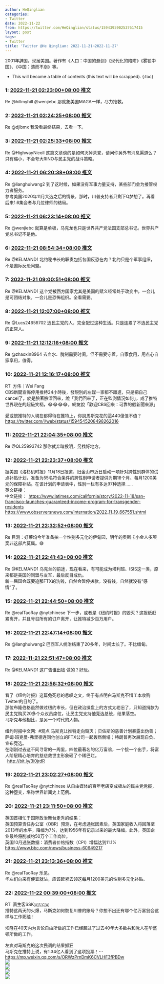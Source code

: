 ```yaml
---
author: HeQinglian
categories:
- Twitter
date: 2022-11-22
from: https://twitter.com/HeQinglian/status/1594395902537617415
layout: post
tags:
- Twitter
title: 'Twitter @He Qinglian: 2022-11-21~2022-11-27'
---
```


2001年辞国，现居美国。著作有《人口：中国的悬剑》《现代化的陷阱》《雾锁中国》、《中国：溃而不崩》等。 

* This will become a table of contents (this text will be scrapped).
{:toc}

### 1: [2022-11-21 02:23:00+08:00 推文](https://twitter.com/HeQinglian/status/1594395902537617415)

Re @hillmyhill @wenjiebc 那就象美国MAGA一样，尽力抢救。

### 2: [2022-11-21 02:24:25+08:00 推文](https://twitter.com/HeQinglian/status/1594396259699286018)

Re @djlbmx 我没看最终结果，去看一下。

### 3: [2022-11-21 02:25:33+08:00 推文](https://twitter.com/HeQinglian/status/1594396544912031748)

Re @HighwayNicoll 这篇文章谈的是如何灭掉茶党，请问你另外有消息渠道么？只有缩小，不会夸大RINO与民主党的战斗策略。

### 4: [2022-11-21 06:20:38+08:00 推文](https://twitter.com/HeQinglian/status/1594455705334996993)

Re @lianghuiwang2 到了这时候，如果没有军事力量支持，某些部门会为接管权力者服务。<br>参考美国2020年11月大选之后的情景，那时，川普支持者只剩下Q梦想了。再看后来1.6集会者与几位律师的结局。

### 5: [2022-11-21 06:23:14+08:00 推文](https://twitter.com/HeQinglian/status/1594456359193706498)

Re @wenjiebc 就算是单极，马克龙也只是世界共产党法国支部总书记。世界共产党总书记不是他。

### 6: [2022-11-21 08:54:34+08:00 推文](https://twitter.com/HeQinglian/status/1594494445554208768)

Re @KELMAND1 北约秘书长的职责包括各国反恐在内？北约只是个军事组织，不是国际反恐同盟。

### 7: [2022-11-21 09:00:51+08:00 推文](https://twitter.com/HeQinglian/status/1594496025171034112)

Re @KELMAND1 这个党被西方国家尤其是美国的赋义经常处于改变中。一会儿是可团结对象，一会儿是恐怖组织。全看需要。

### 8: [2022-11-21 12:07:00+08:00 推文](https://twitter.com/HeQinglian/status/1594542872824528896)

Re @Lucs24659702 选民主党的人，完全配过这种生活。只是连累了不选民主党的正常人。

### 9: [2022-11-21 12:12:16+08:00 推文](https://twitter.com/HeQinglian/status/1594544196748283905)

Re @zhaoxin8964 去血水、腌制需要时间，但不需要守着。自家食用，用点心自家享用，值得。

### 10: [2022-11-21 12:16:17+08:00 推文](https://twitter.com/sohfangwei/status/1594545208498262016)

RT 方伟｜Wei Fang<br>CBS新聞宣佈停用推特24小時後，發現別的左媒一家都不跟進，只是把自己cancel了，於是腆著臉溜回來，說「我們回來了，正在監測情況如何」，成了推特世界現在的超級笑柄，😂😂😂😂，網友說「歡迎CBS回來：可靠的假新聞來源」<br><br>愛或恨推特的人現在都得待在推特上，你說馬斯克花的這440億值不值？ <a href="https://twitter.com/i/web/status/1594545208498262016" target="_blank" rel="noopener noreferrer">https://twitter.com/i/web/status/1594545208498262016</a>

### 11: [2022-11-21 22:04:35+08:00 推文](https://twitter.com/HeQinglian/status/1594693260030758913)

Re @QL25993742 那你就弃暗投明，另找好地方。

### 12: [2022-11-21 22:23:37+08:00 推文](https://twitter.com/HeQinglian/status/1594698049191923713)

据美国《洛杉矶时报》11月18日报道，旧金山市近日启动一项针对跨性别群体的试点补贴计划，准备为55名符合条件的跨性别申请者提供为期18个月、每月1200美元的保障补贴。在该计划的申请表中，性别一栏有多达97种选择……<br>英文链接：<br>中文链接： <a href="https://www.latimes.com/california/story/2022-11-18/san-francisco-launches-guaranteed-income-program-for-transgender-residents" target="_blank" rel="noopener noreferrer">https://www.latimes.com/california/story/2022-11-18/san-francisco-launches-guaranteed-income-program-for-transgender-residents</a> <a href="https://www.observersnews.com/internation/2022_11_19_667551.shtml" target="_blank" rel="noopener noreferrer">https://www.observersnews.com/internation/2022_11_19_667551.shtml</a>

### 13: [2022-11-21 22:32:52+08:00 推文](https://twitter.com/HeQinglian/status/1594700376212733954)

Re 目测：好莱坞今年准备拍一个性别多元化的伊甸园，明年的奥斯卡小金人多项奖非这部片莫属。😅

### 14: [2022-11-21 22:41:43+08:00 推文](https://twitter.com/HeQinglian/status/1594702605497896961)

Re @KELMAND1 乌克兰的前途，现在看来，有可能成为塔利班、ISIS这一类，原来都是美国的同盟与友军，最后反目成仇。<br>新一届国会既要追那FTX的洗钱，自然会暂停拨款。没有钱，自然就没有“感情”了。

### 15: [2022-11-21 22:44:50+08:00 推文](https://twitter.com/HeQinglian/status/1594703389379956736)

Re @realTaoRay @nytchinese 下一步，或者是《纽约时报》的毁灭？这报纸赶紧离开，并且号召所有的订户离开，让推特减少百万用户。

### 16: [2022-11-21 22:47:14+08:00 推文](https://twitter.com/HeQinglian/status/1594703992868814849)

Re @lianghuiwang2 巴西军人统治结束了20多年，时间太长了。不比缅甸。

### 17: [2022-11-21 22:51:47+08:00 推文](https://twitter.com/HeQinglian/status/1594705137020604417)

Re @KELMAND1 这广告谁出钱 做的？好玩。

### 18: [2022-11-21 22:56:32+08:00 推文](https://twitter.com/HeQinglian/status/1594706334091743234)

看了《纽约时报》这篇兔死悲的悲叹之文，终于有点明白马斯克不惜工本收购Twitter的目的了。<br>那位布隆伯格虽然做过纽约市长，但在政治操盘上的方式太老旧了，只知道捐款为民主党购买20多个众议员席位，让民主党支持他竞选总统，结果落空。<br>马斯克与他相比，是另一个时代的人物。<br><br>纽约时报中文网: #观点 马斯克让推特走向毁灭；贝佐斯的慈善计划暴露出伪善；萨姆·班克曼-弗里德连同他创立的FTX公司一起轰然倒塌；特朗普再次展现自负、宣布竞选。<br>在刚刚过去这不同寻常的一周里，四位最著名的亿万富翁，一个接一个出手，将富人阶层精心培育的慈悲救世主形象砸了个稀巴烂。<br> <a href="http://bit.ly/3i0jrdR" target="_blank" rel="noopener noreferrer">http://bit.ly/3i0jrdR</a>

### 19: [2022-11-21 23:02:27+08:00 推文](https://twitter.com/HeQinglian/status/1594707821945393152)

Re @realTaoRay @nytchinese 从自由媒体的百年老店变成极左的民主党党报，这种堕变，堪称世界新闻史上范例。

### 20: [2022-11-21 23:11:50+08:00 推文](https://twitter.com/HeQinglian/status/1594710182310957057)

英国首相忙于国际政治舞台走秀的结果：<br>英国预算责任办公室（OBR）预测，在考虑通胀因素后，英国家庭收入将回落至2013年的水平，降幅为7%，达到1956年有记录以来的最大降幅。此外，英国企业最终将削减约50万个工作岗位。<br>英国10月通胀数据：消费者价格指数（CPI）增幅达到11.1% <a href="https://www.bbc.com/news/business-60649217" target="_blank" rel="noopener noreferrer">https://www.bbc.com/news/business-60649217</a>

### 21: [2022-11-21 23:13:36+08:00 推文](https://twitter.com/HeQinglian/status/1594710625552416768)

Re @realTaoRay 乐见。<br>华左们向来有便宜就沾，应该赶紧去领这每月1200美元的性别多元化补贴。

### 22: [2022-11-22 00:39:00+08:00 推文](https://twitter.com/SSK2024/status/1594732117698772992)

RT 萧生客SSK🇺🇸🇨🇦<br>推特这两天的火爆，马斯克如何恢复川普的账号？你想不出还有哪个亿万富翁会这样与工作死磕！<br><br>埃隆在40天内为言论自由所做的工作已经超过了过去40年大多数共和党人在华盛顿所做的工作。<br><br>左疯对马斯克的这次民调的结果抓狂<br>马斯克在推特上说，有1.34亿人看到了这项投票！⋯ <a href="https://mp.weixin.qq.com/s/ORWzPrnDmK6CVLHF3fPBDw" target="_blank" rel="noopener noreferrer">https://mp.weixin.qq.com/s/ORWzPrnDmK6CVLHF3fPBDw</a><br><img style="" src="https://pbs.twimg.com/media/FiGgaDbXECo5Hvf?format=jpg&amp;name=orig" referrerpolicy="no-referrer"><br><img style="" src="https://pbs.twimg.com/media/FiGgaDaXwAkTLx6?format=jpg&amp;name=orig" referrerpolicy="no-referrer"><br><img style="" src="https://pbs.twimg.com/media/FiGgaDbX0Ac5aGX?format=jpg&amp;name=orig" referrerpolicy="no-referrer"><br><img style="" src="https://pbs.twimg.com/media/FiGgaDbX0AAjO5D?format=jpg&amp;name=orig" referrerpolicy="no-referrer">

